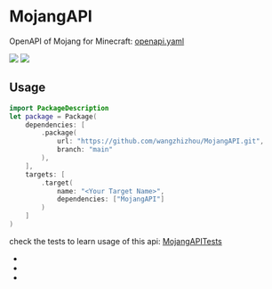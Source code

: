 # MojangAPI

OpenAPI of Mojang for Minecraft: [openapi.yaml](Sources/MojangAPI/openapi.yaml)

[![][swift]][repo] [![][platform]][repo]

## Usage

```swift
import PackageDescription
let package = Package(    
    dependencies: [
        .package(
            url: "https://github.com/wangzhizhou/MojangAPI.git",
            branch: "main"
        ),
    ],
    targets: [
        .target(
            name: "<Your Target Name>",
            dependencies: ["MojangAPI"]
        )
    ]
)
```

check the tests to learn usage of this api: [MojangAPITests](Tests/MojangAPITests/MojangAPITests.swift)

- [swift]: <https://img.shields.io/endpoint?url=https%3A%2F%2Fswiftpackageindex.com%2Fapi%2Fpackages%2Fwangzhizhou%2FMojangAPI%2Fbadge%3Ftype%3Dswift-versions>
- [platform]: <https://img.shields.io/endpoint?url=https%3A%2F%2Fswiftpackageindex.com%2Fapi%2Fpackages%2Fwangzhizhou%2FMojangAPI%2Fbadge%3Ftype%3Dplatforms>
- [repo]: <https://swiftpackageindex.com/wangzhizhou/MojangAPI>
